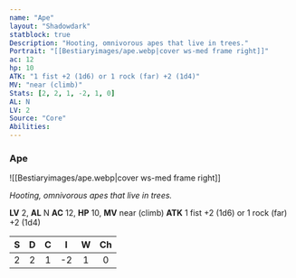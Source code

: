 ```yaml
---
name: "Ape"
layout: "Shadowdark"
statblock: true
Description: "Hooting, omnivorous apes that live in trees."
Portrait: "[[Bestiaryimages/ape.webp|cover ws-med frame right]]"
ac: 12
hp: 10
ATK: "1 fist +2 (1d6) or 1 rock (far) +2 (1d4)"
MV: "near (climb)"
Stats: [2, 2, 1, -2, 1, 0]
AL: N
LV: 2
Source: "Core"
Abilities:
---
```


### Ape

![[Bestiaryimages/ape.webp|cover ws-med frame right]]

_Hooting, omnivorous apes that live in trees._

**LV** 2, **AL** N
**AC** 12, **HP** 10, **MV** near (climb)
**ATK** 1 fist +2 (1d6) or 1 rock (far) +2 (1d4)

|  S  |  D  |  C  |  I  |  W  |  Ch  |
|:---:|:---:|:---:|:---:|:---:|:----:|
| 2 | 2 | 1 | -2 | 1 | 0 |

